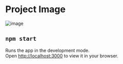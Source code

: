 # Project Image

![image](https://github.com/gideonfu55/Avensys-frontend-lessons/assets/94817218/e1c0d4ad-4e2d-44c4-bb13-d071ec5dbd0a)

## `npm start`

Runs the app in the development mode.\
Open [http://localhost:3000](http://localhost:3000) to view it in your browser.
